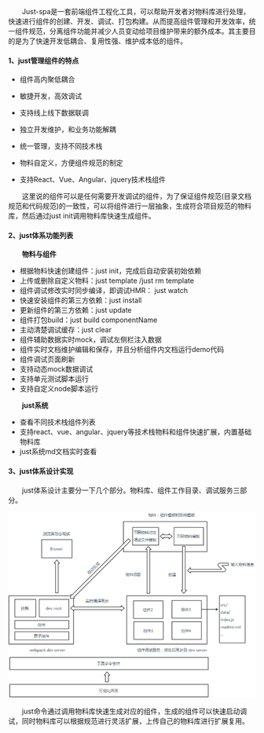 ﻿

&emsp;&emsp;Just-spa是一套前端组件工程化工具，可以帮助开发者对物料库进行处理，快速进行组件的创建、开发、调试、打包构建。从而提高组件管理和开发效率，统一组件规范，分离组件功能并减少人员变动给项目维护带来的额外成本。其主要目的是为了快速开发低耦合、复用性强、维护成本低的组件。

#### 1、just管理组件的特点

- 组件高内聚低耦合

- 敏捷开发，高效调试

- 支持线上线下数据联调

- 独立开发维护，和业务功能解耦

- 统一管理，支持不同技术栈

- 物料自定义，方便组件规范的制定

- 支持React、Vue、Angular、jquery技术栈组件

&emsp;&emsp;这里说的组件可以是任何需要开发调试的组件，为了保证组件规范(目录文档规范和代码规范)的一致性，可以将组件进行一层抽象，生成符合项目规范的物料库，然后通过just init调用物料库快速生成组件。

#### 2、just体系功能列表

&emsp;&emsp;**物料与组件**
- 根据物料快速创建组件：just init，完成后自动安装初始依赖
- 上传或删除自定义物料：just template /just rm template
- 组件调试修改实时同步编译，即调试HMR： just watch
- 快速安装组件的第三方依赖：just install
- 更新组件的第三方依赖：just update
- 组件打包build：just build componentName
- 主动清楚调试缓存：just clear
- 组件辅助数据实时mock，调试左侧栏注入数据
- 组件实时文档维护编辑和保存，并且分析组件内文档运行demo代码
- 组件调试页面刷新
- 支持动态mock数据调试
- 支持单元测试脚本运行
- 支持自定义node脚本运行

&emsp;&emsp;**just系统**
- 查看不同技术栈组件列表
- 支持react、vue、angular、jquery等技术栈物料和组件快速扩展，内置基础物料库
- just系统md文档实时查看

#### 3、just体系设计实现

&emsp;&emsp;just体系设计主要分一下几个部分。物料库、组件工作目录、调试服务三部分。

![](/src/docs/img/flow.jpg)

&emsp;&emsp;just命令通过调用物料库快速生成对应的组件，生成的组件可以快速启动调试，同时物料库可以根据规范进行灵活扩展，上传自己的物料库进行扩展复用。